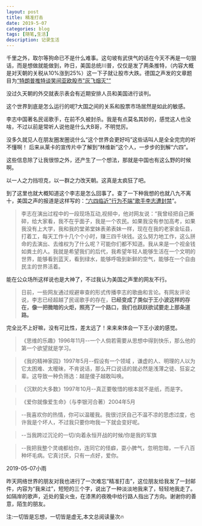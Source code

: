 ```yaml
---
layout: post
title: 精准打击
date: 2019-5-07
categories: blog
tags: [随笔,生活]
description: 记录生活
---
```



千里之外，取尔等狗命已不是什么难事。这句坡有武侠气的话在今天不再是一句狠话，而是想做就能做到，昨日，美国总统川普，仅仅是发了两条推特，（内容大概是对天朝的关税从10%涨到25%）这一下子就让股市大跌。德国之声发的文章题目为[“特朗普推特谈笑间亚欧股市"灰飞烟灭"”](https://p.dw.com/p/3HzsE)

没过久天朝的外交就表示表会有近期安排人员和美国进行谈判。

这个世界到底是怎么运行的呢?大国之间的关系和股票市场居然是如此的敏感。

李志中国著名民谣歌手，在前不久被封杀。我是有点莫名其妙的，感觉这人也没啥，不过以前是常听人说他是什么大B哥，不明觉厉。

没多久就见人在朋友圈发圈说什么“这个世界会更好吗”这些话叫人是全全完完的听不懂啊！ 后来从莱卡的宣传片中了解到“林维新”这个人，一步步的到解“六四”。

这些信息除了让我很惊之外，还产生了一个想法，那就是中国也有这么野的时候啊。

以一人之力挡坦克，以一群之力改天朝。这真是太疯狂了吧。

到了这里也就大概知道这个李志是怎么回事了。查了一下种我想的也就八九不离十，美国之声的报道是这样写的：[“六四临近"行为不端"歌手李志遭封禁](https://www.voachinese.com/a/chinese-pop-singer-banned/4875105.html)”。

>李志在演出过程中的一段现场互动,视频中，他对网友说：“我曾经把自己撕碎，给大家看，我不在乎面子，我是一个农民。如果我没有参加高考，如果我没有上大学，我和我的堂弟堂妹表弟表妹一样，现在在我的老家金坛县，打着工，每天工作十几个个小时，赚三四千块钱。这么努力地工作，这么拼命的去演出、去维权为了什么呢？可能你们都不知道。我从来是一个视金钱如粪土的人。我就是希望我们的后代，我希望年轻人能够生活在一个文明的世界，能够看到蓝天，看到绿水，能够呼吸到新鲜的空气，能够在一个自由民主的世界活着。

能在公众场所这样说也是大神了，不过我认为美国之声里的网友不行。

>日前，一些网友通过规避审查的形式传播李志的歌曲和言论。有网友评论说，李志已经超越了民谣歌手的存在，**已经变成了类似于王小波这样的存在，像一把微暗的火炬，照亮了一个路口，我们也跃跃欲试要走上那条道路。**

完全比不上好嘛，没有可比性，差太远了！来来来体会一下王小波的感觉。

>《思维的乐趣》1996年11月--一个人倘若需要从思想中得到快乐，那么他的第一个欲望就是学习。

>《我的精神家园》1997年5月--假设有一个领域 ，谦虚的人、明理的人以为它太困难、太暧昧，不肯说话，那么开口说话的就必然是浅薄之徒、狂妄之辈。这导致一种负筛选：越是傻子越敢叫唤。

>《沉默的大多数》1997年10月--真正要敬惜的根本就不是纸，而是字。

>《爱你就像爱生命》（与李银河合著）2004年5月

>--我喜欢你的热情，你可以温暖我。我很讨厌自己不温不凉的思虑过度，也许我是个坏人，不过我只要你吻我一下就会变好呢。

>--当我跨过沉沦的一切/向着永恒开战的时候/你是我的军旗

>--我把我整个灵魂都给你，连同它的怪癖，耍小脾气，忽明忽暗，一千八百种坏毛病。它真讨厌，只有一点好，爱你。

2019-05-07小雨

昨天网络世界的朋友对我也进行了一次难忘“精准打击”，这位朋友给我发了一封邮件，内容为“我来过”，短短的三个字，说出了一种淡淡地我来了，轻轻地我走了。如隔岸的歌声，近处的萤火虫，在漆黑的夜晚中给行路人指出了方向。谢谢你的善意，陌生的朋友。

<span id="busuanzi_container_page_pv">
  注:一切皆是忘想，一切皆是虚无,本文总阅读量<span id="busuanzi_value_page_pv"></span>次🔥
</span>


